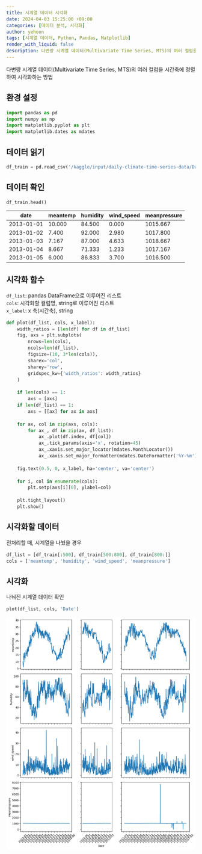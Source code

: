 ```yaml
---
title: 시계열 데이터 시각화
date: 2024-04-03 15:25:00 +09:00
categories: [데이터 분석, 시각화]
author: yehoon
tags: [시계열 데이터, Python, Pandas, Matplotlib]
render_with_liquid: false
description: 다변량 시계열 데이터(Multivariate Time Series, MTS)의 여러 컬럼을 시간축에 정렬하여 시각화하는 방법
---
```


다변량 시계열 데이터(Multivariate Time Series, MTS)의 여러 컬럼을 시간축에 정렬하여 시각화하는 방법


## 환경 설정
```python
import pandas as pd
import numpy as np
import matplotlib.pyplot as plt
import matplotlib.dates as mdates
```

## 데이터 읽기
```python
df_train = pd.read_csv('/kaggle/input/daily-climate-time-series-data/DailyDelhiClimateTrain.csv', index_col=0, parse_dates=True)
```

## 데이터 확인
```python
df_train.head()
```




| date       | meantemp | humidity | wind_speed | meanpressure |
| ---------- | -------- | -------- | ---------- | ------------ |
| 2013-01-01 | 10.000   | 84.500   | 0.000      | 1015.667     |
| 2013-01-02 | 7.400    | 92.000   | 2.980      | 1017.800     |
| 2013-01-03 | 7.167    | 87.000   | 4.633      | 1018.667     |
| 2013-01-04 | 8.667    | 71.333   | 1.233      | 1017.167     |
| 2013-01-05 | 6.000    | 86.833   | 3.700      | 1016.500     |




## 시각화 함수
`df_list`: pandas DataFrame으로 이루어진 리스트  
`cols`: 시각화할 컬럼명, string로 이루어진 리스트  
`x_label`: x 축(시간축), string
```python
def plot(df_list, cols, x_label):
    width_ratios = [len(df) for df in df_list]
    fig, axs = plt.subplots(
        nrows=len(cols), 
        ncols=len(df_list),
        figsize=(10, 3*len(cols)), 
        sharex='col',
        sharey='row',
        gridspec_kw={'width_ratios': width_ratios}
    )

    if len(cols) == 1:
        axs = [axs]
    if len(df_list) == 1:
        axs = [[ax] for ax in axs]
        
    for ax, col in zip(axs, cols):
        for ax_, df in zip(ax, df_list):
            ax_.plot(df.index, df[col])
            ax_.tick_params(axis='x', rotation=45)  
            ax_.xaxis.set_major_locator(mdates.MonthLocator())  
            ax_.xaxis.set_major_formatter(mdates.DateFormatter('%Y-%m'))  
    
    fig.text(0.5, 0, x_label, ha='center', va='center')
    
    for i, col in enumerate(cols):
        plt.setp(axs[i][0], ylabel=col)

    plt.tight_layout()
    plt.show()

```

## 시각화할 데이터
전처리할 때, 시계열을 나눴을 경우 
```python
df_list = [df_train[:500], df_train[500:800], df_train[800:]]
cols = ['meantemp', 'humidity', 'wind_speed', 'meanpressure']
```

## 시각화
나눠진 시계열 데이터 확인
```python
plot(df_list, cols, 'Date')
```


    
![png](assets/img/graph/timeseries_visualization.png)
    


